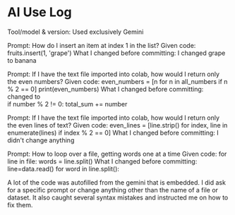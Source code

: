 # AI Use Log

Tool/model & version: Used exclusively Gemini 

Prompt: How do I insert an item at index 1 in the list?
Given code: fruits.insert(1, 'grape')
What I changed before committing: I changed grape to banana 

Prompt: If I have the text file imported into colab, how would I return only the even numbers?
Given code:
  even_numbers = [n for n in all_numbers if n % 2 == 0]
  print(even_numbers)
What I changed before committing: changed to  
  if number % 2 != 0:
  total_sum += number

Prompt: If I have the text file imported into colab, how would I return only the even lines of text?
Given code:
  even_lines = [line.strip() for index, line in enumerate(lines) if index % 2 == 0]
What I changed before committing: I didn't change anything 

Prompt: How to loop over a file, getting words one at a time
Given code: 
  for line in file:
  words = line.split()
What I changed before committing:
  line=data.read()
  for word in line.split():

A lot of the code was autofilled from the gemini that is embedded. I did ask for a specific prompt or change anything other than the name of a file or dataset. It also caught several syntax mistakes and instructed me on how to fix them. 
